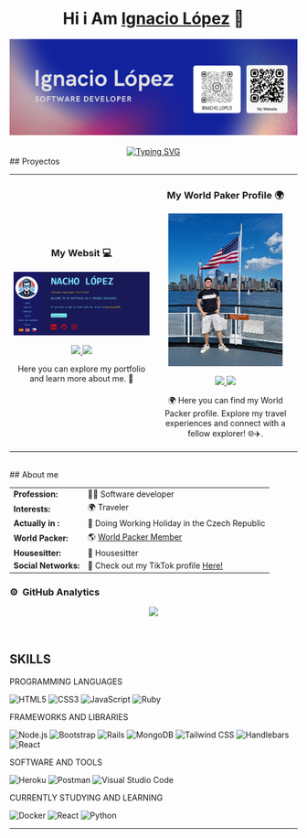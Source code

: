<div align="center">
<h1 align="center">Hi i Am  <a href="https://ignaciolopezibacache.com/">Ignacio López</a> 👋</h1>
</div>

<div align="center">
  <img src="https://github.com/ignacioLopezIDLI/ignacioLopezIDLI/blob/main/software%20(2).png" alt="Banner">
</div>
<br>
<div align="center">
  <a href="https://git.io/typing-svg"
              ><img class="pr"
                src="https://readme-typing-svg.demolab.com?font=Roboto+Mono&duration=6000&pause=5000&color=FFD800&width=500&lines=Software+Developer+Full+Stack++%F0%9F%92%BB."
                alt="Typing SVG"
            /></a>
</div>
## Proyectos 

<div style="display: flex; justify-content: center;">
  <table>
    <tr>
      <td width="50%">
        <h3 align="center">My Websit 💻 </h3>
        <div align="center">
          <a href="https://ignaciolopezibacache.com/" target="_blank"><img src="https://github.com/ignacioLopezIDLI/ignacioLopezIDLI/blob/main/Ignacio%20Lopez%20Web.png" width="400" alt="Mi Página Web"></a>
          <p>
            <a href="https://github.com/ignacioLopezIDLI/Portafolio-Web-Nacho" target="_blank">
              <img src="https://img.shields.io/badge/Code-191957?style=for-the-badge&logo=github&logoColor=white">
            </a>
            <a href="https://ignaciolopezibacache.com/" target="_blank">
              <img src="https://img.shields.io/badge/Website-rgb(247,%209,%205)?style=for-the-badge&logo=web&logoColor=white">
            </a>
          </p>
          <p>Here you can explore my portfolio and learn more about me. 🚀</p>
        </div>
      </td>
      <td width="50%">
        <h3 align="center">My World Paker Profile 🌍</h3>
        <div align="center">
          <a href="https://www.worldpackers.com/es/users/1577124" target="_blank"><img src="https://github.com/ignacioLopezIDLI/ignacioLopezIDLI/blob/main/worldpakers.jpg" width="200" alt="Mi Perfil de World Paker"></a>
          <p>
            <a href="https://www.worldpackers.com/es/users/1577124" target="_blank">
              <img src="https://img.shields.io/badge/WorldPakers-191957?style=for-the-badge&logoColor=white">
            </a>
            <a href="URL_DE_TU_PERFIL_WORLD_PAKER" target="_blank">
              <img src="https://img.shields.io/badge/TikTok-rgb(247,9,5)?style=for-the-badge&logo=tiktok&logoColor=white">
            </a>
          </p>
          <p>🌍 Here you can find my World Packer profile. Explore my travel experiences and connect with a fellow explorer! 🌐✈️.</p>
        </div>
      </td>
    </tr>
  </table>
</div>
<br>
## About me

<div align="center">
  <table>
    <tr>
      <td><b>Profession:</b></td>
      <td>👨‍💻 Software developer</td>
    </tr>
    <tr>
      <td><b>Interests:</b></td>
      <td>🌍 Traveler</td>
    </tr>
    <tr>
      <td><b>Actually in :</b></td>
      <td>🌟 Doing Working Holiday in the Czech Republic</td>
    </tr>
    <tr>
      <td><b>World Packer:</b></td>
      <td>🌎 <a href="https://www.worldpackers.com/es/users/1577124">World Packer Member</a></td>
    </tr>
    <tr>
      <td><b>Housesitter:</b></td>
      <td>🏡 Housesitter</td>
    </tr>
    <tr>
      <td><b>Social Networks:</b></td>
      <td>🎥 Check out my TikTok profile <a href="https://www.tiktok.com/@ignaciolopez516?_t=8jeskGhytr3&_r=1">Here!</a></td>
    </tr>
  </table>
</div>




### ⚙️ &nbsp;GitHub Analytics
<p align="center">
  <a href="https://github.com/ignacioLopezIDLI">
    <img height="180em" src="https://github-readme-stats-eight-theta.vercel.app/api/top-langs/?username=ignacioLopezIDLI&layout=compact&langs_count=8&theme=algolia"/>
  </a>
</p>

<br>

<section  id="skills" class="aling-items-stretch p-1">
      <div class="p-5 ola">
        <h2 class="mb-0">SKILLS</h2>
        <div class="mt-3 section-two parrafo" data-section="skills" data-value="lenguajes">
          PROGRAMMING LANGUAGES</div>
        <p class="section-two">
          <img alt="HTML5" src="https://img.shields.io/badge/html5-%23E34F26.svg?style=for-the-badge&logo=html5&logoColor=white"></a>
          <img alt="CSS3" src="https://img.shields.io/badge/css3-%231572B6.svg?style=for-the-badge&logo=css3&logoColor=white"></a>
          <img alt="JavaScript" src="https://img.shields.io/badge/javascript-%23323330.svg?style=for-the-badge&logo=javascript&logoColor=%23F7DF1E"></a>
          <img alt="Ruby" src="https://img.shields.io/badge/ruby-%23CC342D.svg?style=for-the-badge&logo=ruby&logoColor=white"></a> 
      </p>
        <div class="mt-3 section-two parrafo"data-section="skills" data-value="frameworks">FRAMEWORKS AND LIBRARIES</div>
        <p class="section-two">
          <img alt="Node.js" src="https://img.shields.io/badge/Node.js-%23339933.svg?style=for-the-badge&logo=node.js&logoColor=white"></a>
          <img alt="Bootstrap" src="https://img.shields.io/badge/bootstrap-%23563D7C.svg?style=for-the-badge&logo=bootstrap&logoColor=white"></a>
          <img alt="Rails" src="https://img.shields.io/badge/rails-%23CC0000.svg?style=for-the-badge&logo=ruby-on-rails&logoColor=white"></a>
          <img alt="MongoDB" src="https://img.shields.io/badge/MongoDB-%2347A248.svg?style=for-the-badge&logo=mongodb&logoColor=white"></a>
          <img alt="Tailwind CSS" src="https://img.shields.io/badge/tailwindcss-%2338B2AC.svg?style=for-the-badge&logo=tailwind-css&logoColor=white"></a>
          <img alt="Handlebars" src="https://img.shields.io/badge/handlebars-%23f0772b.svg?style=for-the-badge&logo=handlebars&logoColor=white"></a>
          <img alt="React" src="https://img.shields.io/badge/react-%2320232a.svg?style=for-the-badge&logo=react&logoColor=%2361DAFB"></a> 
        </p>
        <div class="mt-3 section-two parrafo" data-section="skills" data-value="software">SOFTWARE AND TOOLS</div>
        <p class="section-two">
          <img alt="Heroku" src="https://img.shields.io/badge/Heroku-430098.svg?style=for-the-badge&logo=heroku&logoColor=white"></a>
          <img alt="Postman" src="https://img.shields.io/badge/Postman-FF6C37.svg?style=for-the-badge&logo=postman&logoColor=white"></a>
          <img alt="Visual Studio Code" src="https://img.shields.io/badge/Visual%20Studio%20Code-0078d7.svg?style=for-the-badge&logo=visual-studio-code&logoColor=white"></a>   
       </p>
       <div class="mt-3 section-two parrafo"data-section="skills" data-value="actual">CURRENTLY STUDYING AND LEARNING</div>
       <p class="section-two">
        <img alt="Docker" src="https://img.shields.io/badge/Docker-%230db7ed.svg?style=for-the-badge&logo=docker&logoColor=white"></a>
        <img alt="React" src="https://img.shields.io/badge/react-%2320232a.svg?style=for-the-badge&logo=react&logoColor=%2361DAFB"></a> 
        <img alt="Python" src="https://img.shields.io/badge/Python-%233776AB.svg?style=for-the-badge&logo=python&logoColor=white"></a>
      </p>
      </div>
    </section>
    <hr class="hrr m-0" />



